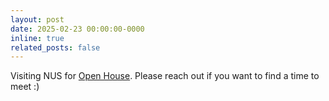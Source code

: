 ```yaml
---
layout: post
date: 2025-02-23 00:00:00-0000
inline: true
related_posts: false
---
```


Visiting NUS for <a href="https://researchweek.comp.nus.edu.sg/computing/" target="_blank">Open House</a>. Please reach out if you want to find a time to meet :)
